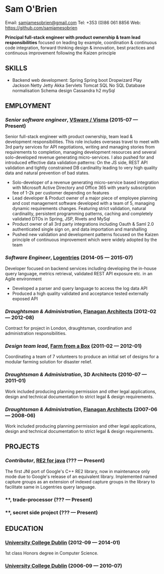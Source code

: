 Sam O&#x27;Brien
============
Email: samjamesobrien@gmail.com
Tel: +353 (0)86 061 8856
Web: https://github.com/samjamesobrien

**Principal full-stack engineer with product ownership & team lead responsibilities** focused on leading by example, coordination & continuous code integration, forward thinking design & innovation, best practices and continuous improvement following the Kaizen principle

## SKILLS

  - Backend web development: Spring Spring boot Dropwizard Play Jackson Netty Jetty Akka Servlets Tomcat SQL No SQL Database normalisation Schema design Cassandra h2 mySql 

## EMPLOYMENT

### *Senior software engineer*, [VSware / Visma](https://www.visma.com/) (2015-07 — Present)

Senior full-stack engineer with product ownership, team lead & development responsibilities. This role includes overseas travel to meet with 3rd party services for API negotiations, writing and managing stories from requirements to completion, managing development resources and several solo-developed revenue generating micro-services. I also pushed for and introduced effective data validation patterns: On the JS side, REST API validation and tightly constrained DB cardinality leading to very high quality data and natural prevention of bad states.
  - Solo-developer of a revenue generating micro-service based integration with Microsoft Active Directory and Office 365 with yearly subscription fee of 1-2k per customer depending on features
  - Lead developer & Product owner of a major piece of employee planning and cost management software developed with a team of 5, managing dynamic requirements changes. Featuring strict validation, natural cardinality, persistent programming patterns, caching and completely validated DTOs in Spring, JSP, Rivets and MySql
  - Product owner of all 3rd party integrations including Oauth & Saml 2.0 authenticated single sign on, and data importation and marshalling
  - Pushed new validation and development patterns focused on the Kaizen principle of continuous improvement which were widely adopted by the team

### *Software Engineer*, [Logentries](https://logentries.com/) (2014-05 — 2015-07)

Developer focused on backend services including developing the in-house query language, metrics retrieval, validated REST API exposure etc. in an Agile environment
  - Developed a parser and query language to access the log data API
  - Produced a high quality validated and acceptance tested externally exposed API

### *Draughtsman & Administration*, [Flanagan Architects](http://www.flanaganarchitects.ie/) (2012-02 — 2012-08)

Contract for project in London, draughtsman, coordination and administration responsibilities.

### *Design team lead*, [Farm from a Box](http://www.farmfromabox.com/) (2011-02 — 2012-01)

Coordinating a team of 7 volunteers to produce an initial set of designs for a modular farming solution for disaster relief.

### *Draughtsman & Administration*, 3D Architects (2010-07 — 2011-01)

Work included producing planning permission and other legal applications, design and technical documentation to strict legal & design requirements.

### *Draughtsman & Administration*, [Flanagan Architects](http://www.flanaganarchitects.ie/) (2007-06 — 2008-06)

Work included producing planning permission and other legal applications, design and technical documentation to strict legal & design requirements.


## PROJECTS

### *Contributor*, [RE2 for java](https://github.com/rapid7/re2-java) (??? — Present)

The first JNI port of Google's C++ RE2 library, now in maintenance only mode due to Google's release of an equivalent library.
Implemented named capture groups as an extension of indexed capture groups in the library to facilitate same in Logentries query language.

### **, trade-processor (??? — Present)




### **, secret side project (??? — Present)






## EDUCATION

### [University College Dublin](https://www.ucd.ie/) (2012-09 — 2014-01)

1st class Honors degree in Computer Science.


### [University College Dublin](https://www.ucd.ie/) (2006-09 — 2010-07)













